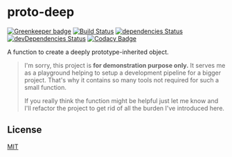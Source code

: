 # proto-deep

[![Greenkeeper badge](https://badges.greenkeeper.io/paulsmirnov/proto-deep.svg)](https://greenkeeper.io/)
[![Build Status](https://travis-ci.org/paulsmirnov/proto-deep.svg?branch=dev)](https://travis-ci.org/paulsmirnov/proto-deep)
[![dependencies Status](https://david-dm.org/paulsmirnov/proto-deep/dev/status.svg)](https://david-dm.org/paulsmirnov/proto-deep/dev)
[![devDependencies Status](https://david-dm.org/paulsmirnov/proto-deep/dev/dev-status.svg)](https://david-dm.org/paulsmirnov/proto-deep/dev?type=dev)
[![Codacy Badge](https://api.codacy.com/project/badge/Grade/b9db5632a69745eabce9bb7409bc2488)](https://www.codacy.com/app/paulsmirnov/proto-deep?utm_source=github.com&amp;utm_medium=referral&amp;utm_content=paulsmirnov/proto-deep&amp;utm_campaign=Badge_Grade)

A function to create a deeply prototype-inherited object.

> I'm sorry, this project is **for demonstration purpose only.** It serves me as a playground
> helping to setup a development pipeline for a bigger project. That's why it contains so many
> tools not required for such a small function.
>
> If you really think the function might be helpful just let me know and I'll refactor the
> project to get rid of all the burden I've introduced here.

## License

[MIT](LICENSE)

